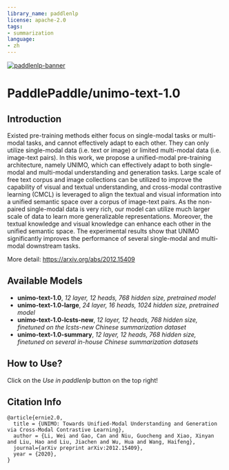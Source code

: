 ```yaml
---
library_name: paddlenlp
license: apache-2.0
tags:
- summarization
language:
- zh
---
```


[![paddlenlp-banner](https://user-images.githubusercontent.com/1371212/175816733-8ec25eb0-9af3-4380-9218-27c154518258.png)](https://github.com/PaddlePaddle/PaddleNLP)

# PaddlePaddle/unimo-text-1.0

## Introduction

Existed pre-training methods either focus on single-modal tasks or multi-modal tasks, and cannot effectively adapt to each other. 
They can only utilize single-modal data (i.e. text or image) or limited multi-modal data (i.e. image-text pairs). 
In this work, we propose a unified-modal pre-training architecture, namely UNIMO, which can effectively adapt to both single-modal and multi-modal 
understanding and generation tasks. Large scale of free text corpus and image collections can be utilized to improve the capability of visual 
and textual understanding, and cross-modal contrastive learning (CMCL) is leveraged to align the textual and visual information into a unified 
semantic space over a corpus of image-text pairs. As the non-paired single-modal data is very rich, our model can utilize much larger scale of 
data to learn more generalizable representations. Moreover, the textual knowledge and visual knowledge can enhance each other in the unified semantic space. 
The experimental results show that UNIMO significantly improves the performance of several single-modal and multi-modal downstream tasks.

More detail: https://arxiv.org/abs/2012.15409

## Available Models

- **unimo-text-1.0**, *12 layer, 12 heads, 768 hidden size, pretrained model*
- **unimo-text-1.0-large**, *24 layer, 16 heads, 1024 hidden size, pretrained model*
- **unimo-text-1.0-lcsts-new**, *12 layer, 12 heads, 768 hidden size, finetuned on the lcsts-new Chinese summarization dataset*
- **unimo-text-1.0-summary**, *12 layer, 12 heads, 768 hidden size, finetuned on several in-house Chinese summarization datasets*

## How to Use?

Click on the *Use in paddlenlp* button on the top right!

## Citation Info

```text
@article{ernie2.0,
  title = {UNIMO: Towards Unified-Modal Understanding and Generation via Cross-Modal Contrastive Learning},
  author = {Li, Wei and Gao, Can and Niu, Guocheng and Xiao, Xinyan and Liu, Hao and Liu, Jiachen and Wu, Hua and Wang, Haifeng},
  journal={arXiv preprint arXiv:2012.15409},
  year = {2020},
}
```

